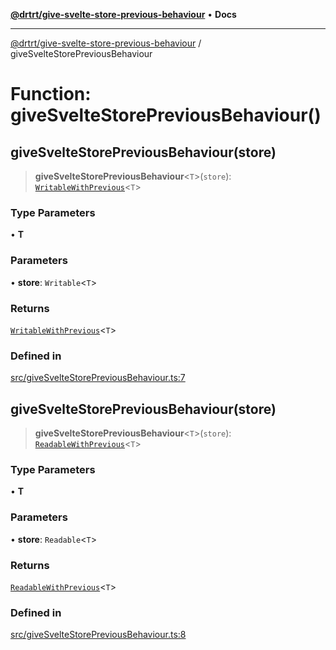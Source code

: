 [**@drtrt/give-svelte-store-previous-behaviour**](../README.md) • **Docs**

***

[@drtrt/give-svelte-store-previous-behaviour](../README.md) / giveSvelteStorePreviousBehaviour

# Function: giveSvelteStorePreviousBehaviour()

## giveSvelteStorePreviousBehaviour(store)

> **giveSvelteStorePreviousBehaviour**\<`T`\>(`store`): [`WritableWithPrevious`](../interfaces/WritableWithPrevious.md)\<`T`\>

### Type Parameters

• **T**

### Parameters

• **store**: `Writable`\<`T`\>

### Returns

[`WritableWithPrevious`](../interfaces/WritableWithPrevious.md)\<`T`\>

### Defined in

[src/giveSvelteStorePreviousBehaviour.ts:7](https://github.com/drtrt-org/give-svelte-store-previous-behaviour/blob/15c2ddf2e74534eda288ee82cbb0fc410fc6dba5/src/giveSvelteStorePreviousBehaviour.ts#L7)

## giveSvelteStorePreviousBehaviour(store)

> **giveSvelteStorePreviousBehaviour**\<`T`\>(`store`): [`ReadableWithPrevious`](../interfaces/ReadableWithPrevious.md)\<`T`\>

### Type Parameters

• **T**

### Parameters

• **store**: `Readable`\<`T`\>

### Returns

[`ReadableWithPrevious`](../interfaces/ReadableWithPrevious.md)\<`T`\>

### Defined in

[src/giveSvelteStorePreviousBehaviour.ts:8](https://github.com/drtrt-org/give-svelte-store-previous-behaviour/blob/15c2ddf2e74534eda288ee82cbb0fc410fc6dba5/src/giveSvelteStorePreviousBehaviour.ts#L8)
